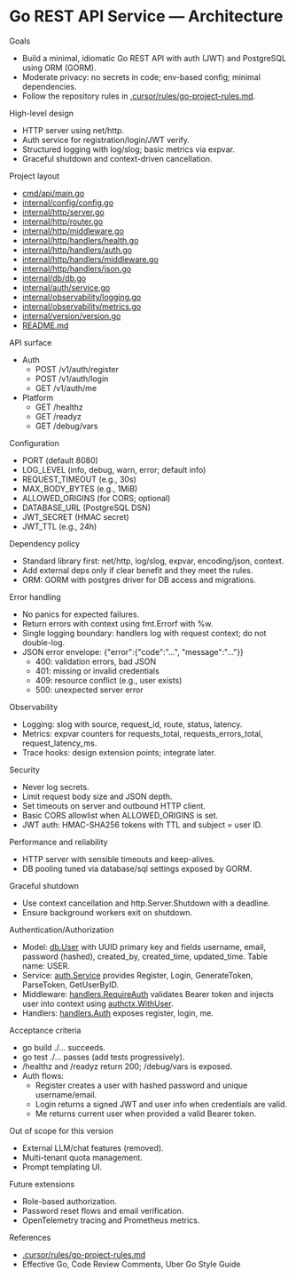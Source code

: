 # Go REST API Service — Architecture

Goals

- Build a minimal, idiomatic Go REST API with auth (JWT) and PostgreSQL using ORM (GORM).
- Moderate privacy: no secrets in code; env-based config; minimal dependencies.
- Follow the repository rules in [.cursor/rules/go-project-rules.md](.cursor/rules/go-project-rules.md).

High-level design

- HTTP server using net/http.
- Auth service for registration/login/JWT verify.
- Structured logging with log/slog; basic metrics via expvar.
- Graceful shutdown and context-driven cancellation.

Project layout

- [cmd/api/main.go](cmd/api/main.go:1)
- [internal/config/config.go](internal/config/config.go:1)
- [internal/http/server.go](internal/http/server.go:1)
- [internal/http/router.go](internal/http/router.go:1)
- [internal/http/middleware.go](internal/http/middleware.go:1)
- [internal/http/handlers/health.go](internal/http/handlers/health.go:1)
- [internal/http/handlers/auth.go](internal/http/handlers/auth.go:1)
- [internal/http/handlers/middleware.go](internal/http/handlers/middleware.go:1)
- [internal/http/handlers/json.go](internal/http/handlers/json.go:1)
- [internal/db/db.go](internal/db/db.go:1)
- [internal/auth/service.go](internal/auth/service.go:1)
- [internal/observability/logging.go](internal/observability/logging.go:1)
- [internal/observability/metrics.go](internal/observability/metrics.go:1)
- [internal/version/version.go](internal/version/version.go:1)
- [README.md](README.md:1)

API surface

- Auth
  - POST /v1/auth/register
  - POST /v1/auth/login
  - GET /v1/auth/me
- Platform
  - GET /healthz
  - GET /readyz
  - GET /debug/vars

Configuration

- PORT (default 8080)
- LOG_LEVEL (info, debug, warn, error; default info)
- REQUEST_TIMEOUT (e.g., 30s)
- MAX_BODY_BYTES (e.g., 1MiB)
- ALLOWED_ORIGINS (for CORS; optional)
- DATABASE_URL (PostgreSQL DSN)
- JWT_SECRET (HMAC secret)
- JWT_TTL (e.g., 24h)

Dependency policy

- Standard library first: net/http, log/slog, expvar, encoding/json, context.
- Add external deps only if clear benefit and they meet the rules.
- ORM: GORM with postgres driver for DB access and migrations.

Error handling

- No panics for expected failures.
- Return errors with context using fmt.Errorf with %w.
- Single logging boundary: handlers log with request context; do not double-log.
- JSON error envelope: {"error":{"code":"...", "message":"..."}}
  - 400: validation errors, bad JSON
  - 401: missing or invalid credentials
  - 409: resource conflict (e.g., user exists)
  - 500: unexpected server error

Observability

- Logging: slog with source, request_id, route, status, latency.
- Metrics: expvar counters for requests_total, requests_errors_total, request_latency_ms.
- Trace hooks: design extension points; integrate later.

Security

- Never log secrets.
- Limit request body size and JSON depth.
- Set timeouts on server and outbound HTTP client.
- Basic CORS allowlist when ALLOWED_ORIGINS is set.
- JWT auth: HMAC-SHA256 tokens with TTL and subject = user ID.

Performance and reliability

- HTTP server with sensible timeouts and keep-alives.
- DB pooling tuned via database/sql settings exposed by GORM.

Graceful shutdown

- Use context cancellation and http.Server.Shutdown with a deadline.
- Ensure background workers exit on shutdown.

Authentication/Authorization

- Model: [db.User](internal/db/db.go:64) with UUID primary key and fields username, email, password (hashed), created_by, created_time, updated_time. Table name: USER.
- Service: [auth.Service](internal/auth/service.go:21) provides Register, Login, GenerateToken, ParseToken, GetUserByID.
- Middleware: [handlers.RequireAuth](internal/http/handlers/middleware.go:24) validates Bearer token and injects user into context using [authctx.WithUser](internal/authctx/context.go:12).
- Handlers: [handlers.Auth](internal/http/handlers/auth.go:16) exposes register, login, me.

Acceptance criteria

- go build ./... succeeds.
- go test ./... passes (add tests progressively).
- /healthz and /readyz return 200; /debug/vars is exposed.
- Auth flows:
  - Register creates a user with hashed password and unique username/email.
  - Login returns a signed JWT and user info when credentials are valid.
  - Me returns current user when provided a valid Bearer token.

Out of scope for this version

- External LLM/chat features (removed).
- Multi-tenant quota management.
- Prompt templating UI.

Future extensions

- Role-based authorization.
- Password reset flows and email verification.
- OpenTelemetry tracing and Prometheus metrics.

References

- [.cursor/rules/go-project-rules.md](.cursor/rules/go-project-rules.md)
- Effective Go, Code Review Comments, Uber Go Style Guide
